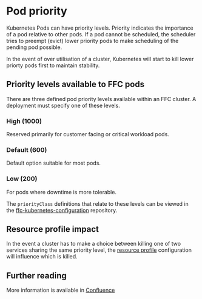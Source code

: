 # Pod priority
Kubernetes Pods can have priority levels. Priority indicates the importance of a pod relative to other pods. If a pod cannot be scheduled, the scheduler tries to preempt (evict) lower priority pods to make scheduling of the pending pod possible.

In the event of over utilisation of a cluster, Kubernetes will start to kill lower priorty pods first to maintain stability.

## Priority levels available to FFC pods
There are three defined pod priority levels available within an FFC cluster.  A deployment must specify one of these levels.

### High (1000) 
Reserved primarily for customer facing or critical workload pods.

### Default (600)
Default option suitable for most pods.

### Low (200)
For pods where downtime is more tolerable.

The `priorityClass` definitions that relate to these levels can be viewed in the [ffc-kubernetes-configuration](https://github.com/DEFRA/ffc-kubernetes-configuration/tree/master/priority-classes) repository.

## Resource profile impact
In the event a cluster has to make a choice between killing one of two services sharing the same priority level, the [resource profile](resource-usage.md) configuration will influence which is killed.

## Further reading
More information is available in [Confluence](https://kubernetes.io/docs/concepts/configuration/pod-priority-preemption/)
